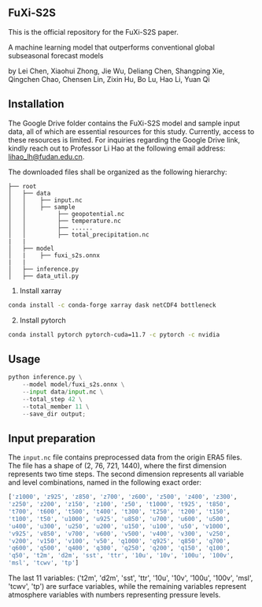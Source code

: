 ## FuXi-S2S


This is the official repository for the FuXi-S2S paper.

A machine learning model that outperforms conventional global subseasonal forecast models

by Lei Chen, Xiaohui Zhong, Jie Wu, Deliang Chen, Shangping Xie, Qingchen Chao, Chensen Lin, Zixin Hu, Bo Lu, Hao Li, Yuan Qi


## Installation
The Google Drive folder contains the FuXi-S2S model and sample input data, all of which are essential resources for this study. Currently, access to these resources is limited. For inquiries regarding the Google Drive link, kindly reach out to Professor Li Hao at the following email address: lihao_lh@fudan.edu.cn.


The downloaded files shall be organized as the following hierarchy:

```plain
├── root
│   ├── data
│   │    ├── input.nc
│   │    ├── sample
│   │         ├── geopotential.nc
│   │         ├── temperature.nc
│   │         ├── ......
│   │         ├── total_precipitation.nc
|   |
│   ├── model
│   |    ├── fuxi_s2s.onnx
|   |   
│   ├── inference.py
│   ├── data_util.py

```

1. Install xarray 

```bash
conda install -c conda-forge xarray dask netCDF4 bottleneck
```

2. Install pytorch

```bash
conda install pytorch pytorch-cuda=11.7 -c pytorch -c nvidia
```


## Usage

```python 
python inference.py \
    --model model/fuxi_s2s.onnx \
    --input data/input.nc \
    --total_step 42 \
    --total_member 11 \
    --save_dir output;
```


## Input preparation 

The `input.nc` file contains preprocessed data from the origin ERA5 files. The file has a shape of (2, 76, 721, 1440), where the first dimension represents two time steps. The second dimension represents all variable and level combinations, named in the following exact order:

```python
['z1000', 'z925', 'z850', 'z700', 'z600', 'z500', 'z400', 'z300',
'z250', 'z200', 'z150', 'z100', 'z50', 't1000', 't925', 't850',
't700', 't600', 't500', 't400', 't300', 't250', 't200', 't150',
't100', 't50', 'u1000', 'u925', 'u850', 'u700', 'u600', 'u500',
'u400', 'u300', 'u250', 'u200', 'u150', 'u100', 'u50', 'v1000',
'v925', 'v850', 'v700', 'v600', 'v500', 'v400', 'v300', 'v250',
'v200', 'v150', 'v100', 'v50', 'q1000', 'q925', 'q850', 'q700',
'q600', 'q500', 'q400', 'q300', 'q250', 'q200', 'q150', 'q100',
'q50', 't2m', 'd2m', 'sst', 'ttr', '10u', '10v', '100u', '100v',
'msl', 'tcwv', 'tp']
```

The last 11 variables: ('t2m', 'd2m', 'sst', 'ttr', '10u', '10v', '100u', '100v',
'msl', 'tcwv', 'tp') are surface variables, while the remaining variables represent atmosphere variables with numbers representing pressure levels. 


